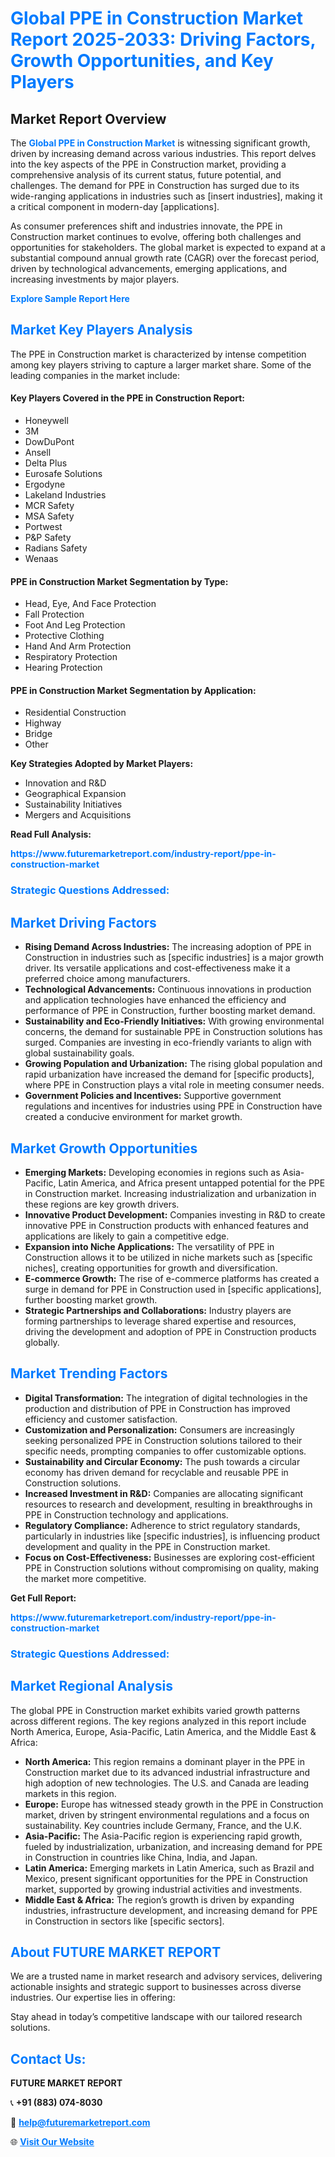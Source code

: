 <h1 style="color: #007BFF;">Global PPE in Construction Market Report 2025-2033: Driving Factors, Growth Opportunities, and Key Players</h1>

<section id="overview">
<h2>Market Report Overview</h2>
<p>The <a href="https://www.futuremarketreport.com/industry-report/ppe-in-construction-market" style="color: #007BFF; text-decoration: none;"><strong>Global PPE in Construction Market</strong></a> is witnessing significant growth, driven by increasing demand across various industries. This report delves into the key aspects of the PPE in Construction market, providing a comprehensive analysis of its current status, future potential, and challenges. The demand for PPE in Construction has surged due to its wide-ranging applications in industries such as [insert industries], making it a critical component in modern-day [applications].</p>
<p>As consumer preferences shift and industries innovate, the PPE in Construction market continues to evolve, offering both challenges and opportunities for stakeholders. The global market is expected to expand at a substantial compound annual growth rate (CAGR) over the forecast period, driven by technological advancements, emerging applications, and increasing investments by major players.</p>
</section>

<section id="overview">
<p><a href="https://www.futuremarketreport.com/request-sample/reportId=51101" style="color: #007BFF; text-decoration: none;"><strong>Explore Sample Report Here</strong></a></p>
</section>

<section id="key-players">
<h2 style="color: #007BFF;">Market Key Players Analysis</h2>
<p>The PPE in Construction market is characterized by intense competition among key players striving to capture a larger market share. Some of the leading companies in the market include:</p>
<h4>Key Players Covered in the PPE in Construction Report:</h4>
<ul><li>Honeywell</li><li>3M</li><li>DowDuPont</li><li>Ansell</li><li>Delta Plus</li><li>Eurosafe Solutions</li><li>Ergodyne</li><li>Lakeland Industries</li><li>MCR Safety</li><li>MSA Safety</li><li>Portwest</li><li>P&amp;P Safety</li><li>Radians Safety</li><li>Wenaas</li></ul>
<h4>PPE in Construction Market Segmentation by Type:</h4>
<ul><li>Head, Eye, And Face Protection</li><li>Fall Protection</li><li>Foot And Leg Protection</li><li>Protective Clothing</li><li>Hand And Arm Protection</li><li>Respiratory Protection</li><li>Hearing Protection</li></ul>

<h4>PPE in Construction Market Segmentation by Application:</h4>
<ul><li>Residential Construction</li><li>Highway</li><li>Bridge</li><li>Other</li></ul>
<p><strong>Key Strategies Adopted by Market Players:</strong></p>
<ul>
<li>Innovation and R&D</li>
<li>Geographical Expansion</li>
<li>Sustainability Initiatives</li>
<li>Mergers and Acquisitions</li>
</ul>
</section>

<section>
<p><strong>Read Full Analysis: </strong></p><a href="https://www.futuremarketreport.com/industry-report/ppe-in-construction-market" style="color: #007BFF; text-decoration: none;"><strong>https://www.futuremarketreport.com/industry-report/ppe-in-construction-market</strong></a>
<h3 style="color: #007BFF;">Strategic Questions Addressed:</h3>
</section>

<section id="driving-factors">
<h2 style="color: #007BFF;">Market Driving Factors</h2>
<ul>
<li><strong>Rising Demand Across Industries:</strong> The increasing adoption of PPE in Construction in industries such as [specific industries] is a major growth driver. Its versatile applications and cost-effectiveness make it a preferred choice among manufacturers.</li>
<li><strong>Technological Advancements:</strong> Continuous innovations in production and application technologies have enhanced the efficiency and performance of PPE in Construction, further boosting market demand.</li>
<li><strong>Sustainability and Eco-Friendly Initiatives:</strong> With growing environmental concerns, the demand for sustainable PPE in Construction solutions has surged. Companies are investing in eco-friendly variants to align with global sustainability goals.</li>
<li><strong>Growing Population and Urbanization:</strong> The rising global population and rapid urbanization have increased the demand for [specific products], where PPE in Construction plays a vital role in meeting consumer needs.</li>
<li><strong>Government Policies and Incentives:</strong> Supportive government regulations and incentives for industries using PPE in Construction have created a conducive environment for market growth.</li>
</ul>
</section>

<section id="growth-opportunities">
<h2 style="color: #007BFF;">Market Growth Opportunities</h2>
<ul>
<li><strong>Emerging Markets:</strong> Developing economies in regions such as Asia-Pacific, Latin America, and Africa present untapped potential for the PPE in Construction market. Increasing industrialization and urbanization in these regions are key growth drivers.</li>
<li><strong>Innovative Product Development:</strong> Companies investing in R&D to create innovative PPE in Construction products with enhanced features and applications are likely to gain a competitive edge.</li>
<li><strong>Expansion into Niche Applications:</strong> The versatility of PPE in Construction allows it to be utilized in niche markets such as [specific niches], creating opportunities for growth and diversification.</li>
<li><strong>E-commerce Growth:</strong> The rise of e-commerce platforms has created a surge in demand for PPE in Construction used in [specific applications], further boosting market growth.</li>
<li><strong>Strategic Partnerships and Collaborations:</strong> Industry players are forming partnerships to leverage shared expertise and resources, driving the development and adoption of PPE in Construction products globally.</li>
</ul>
</section>

<section id="trending-factors">
<h2 style="color: #007BFF;">Market Trending Factors</h2>
<ul>
<li><strong>Digital Transformation:</strong> The integration of digital technologies in the production and distribution of PPE in Construction has improved efficiency and customer satisfaction.</li>
<li><strong>Customization and Personalization:</strong> Consumers are increasingly seeking personalized PPE in Construction solutions tailored to their specific needs, prompting companies to offer customizable options.</li>
<li><strong>Sustainability and Circular Economy:</strong> The push towards a circular economy has driven demand for recyclable and reusable PPE in Construction solutions.</li>
<li><strong>Increased Investment in R&D:</strong> Companies are allocating significant resources to research and development, resulting in breakthroughs in PPE in Construction technology and applications.</li>
<li><strong>Regulatory Compliance:</strong> Adherence to strict regulatory standards, particularly in industries like [specific industries], is influencing product development and quality in the PPE in Construction market.</li>
<li><strong>Focus on Cost-Effectiveness:</strong> Businesses are exploring cost-efficient PPE in Construction solutions without compromising on quality, making the market more competitive.</li>
</ul>
</section>

<section>
<p><strong>Get Full Report: </strong></p><a href="https://www.futuremarketreport.com/industry-report/ppe-in-construction-market" style="color: #007BFF; text-decoration: none;"><strong>https://www.futuremarketreport.com/industry-report/ppe-in-construction-market</strong></a>
<h3 style="color: #007BFF;">Strategic Questions Addressed:</h3>
</section>


<section id="regional-analysis">
<h2 style="color: #007BFF;">Market Regional Analysis</h2>
<p>The global PPE in Construction market exhibits varied growth patterns across different regions. The key regions analyzed in this report include North America, Europe, Asia-Pacific, Latin America, and the Middle East & Africa:</p>
<ul>
<li><strong>North America:</strong> This region remains a dominant player in the PPE in Construction market due to its advanced industrial infrastructure and high adoption of new technologies. The U.S. and Canada are leading markets in this region.</li>
<li><strong>Europe:</strong> Europe has witnessed steady growth in the PPE in Construction market, driven by stringent environmental regulations and a focus on sustainability. Key countries include Germany, France, and the U.K.</li>
<li><strong>Asia-Pacific:</strong> The Asia-Pacific region is experiencing rapid growth, fueled by industrialization, urbanization, and increasing demand for PPE in Construction in countries like China, India, and Japan.</li>
<li><strong>Latin America:</strong> Emerging markets in Latin America, such as Brazil and Mexico, present significant opportunities for the PPE in Construction market, supported by growing industrial activities and investments.</li>
<li><strong>Middle East & Africa:</strong> The region’s growth is driven by expanding industries, infrastructure development, and increasing demand for PPE in Construction in sectors like [specific sectors].</li>
</ul>
</section>

<footer>
<h2 style="color: #007BFF;">About FUTURE MARKET REPORT</h2>
<p>We are a trusted name in market research and advisory services, delivering actionable insights and strategic support to businesses across diverse industries. Our expertise lies in offering:</p>

<p>Stay ahead in today’s competitive landscape with our tailored research solutions.</p>

<h2 style="color: #007BFF;">Contact Us:</h2>
<p><strong>FUTURE MARKET REPORT</strong></p>
<p>📞 <strong>+91 (883) 074-8030</strong></p>
<p>📧 <strong><a href="mailto:help@futuremarketreport.com" style="color: #007BFF;">help@futuremarketreport.com</a></strong></p>
<p>🌐 <strong><a href="https://www.futuremarketreport.com/" style="color: #007BFF;">Visit Our Website</a></strong></p>
</footer>